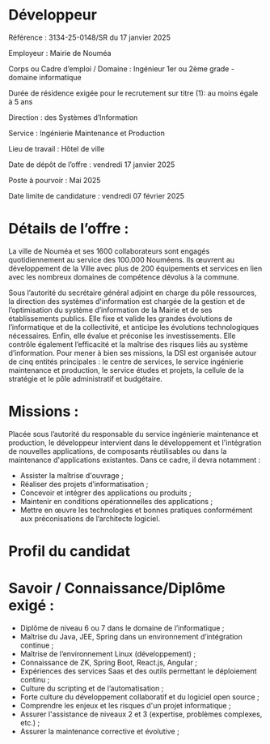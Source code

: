 # Développeur

Référence : 3134-25-0148/SR du 17 janvier 2025

Employeur : Mairie de Nouméa

Corps ou Cadre d’emploi / Domaine : Ingénieur 1er ou 2ème grade - domaine informatique

Durée de résidence exigée pour le recrutement sur titre (1): au moins égale à 5 ans

Direction : des Systèmes d’Information

Service : Ingénierie Maintenance et Production

Lieu de travail : Hôtel de ville

Date de dépôt de l’offre : vendredi 17 janvier 2025

Poste à pourvoir : Mai 2025

Date limite de candidature : vendredi 07 février 2025

# Détails de l’offre :

La ville de Nouméa et ses 1600 collaborateurs sont engagés quotidiennement au service des 100.000 Nouméens. Ils œuvrent au développement de la Ville avec plus de 200 équipements et services en lien avec les nombreux domaines de compétence dévolus à la commune.

Sous l’autorité du secrétaire général adjoint en charge du pôle ressources, la direction des systèmes d'information est chargée de la gestion et de l’optimisation du système d’information de la Mairie et de ses établissements publics. Elle fixe et valide les grandes évolutions de l’informatique et de la collectivité, et anticipe les évolutions technologiques nécessaires. Enfin, elle évalue et préconise les investissements. Elle contrôle également l’efficacité et la maîtrise des risques liés au système d’information. Pour mener à bien ses missions, la DSI est organisée autour de cinq entités principales : le centre de services, le service ingénierie maintenance et production, le service études et projets, la cellule de la stratégie et le pôle administratif et budgétaire.

# Missions :

Placée sous l’autorité du responsable du service ingénierie maintenance et production, le développeur intervient dans le développement et l'intégration de nouvelles applications, de composants réutilisables ou dans la maintenance d'applications existantes. Dans ce cadre, il devra notamment :

- Assister la maîtrise d'ouvrage ;
- Réaliser des projets d’informatisation ;
- Concevoir et intégrer des applications ou produits ;
- Maintenir en conditions opérationnelles des applications ;
- Mettre en œuvre les technologies et bonnes pratiques conformément aux préconisations de l’architecte logiciel.

# Profil du candidat

# Savoir / Connaissance/Diplôme exigé :

- Diplôme de niveau 6 ou 7 dans le domaine de l’informatique ;
- Maîtrise du Java, JEE, Spring dans un environnement d’intégration continue ;
- Maîtrise de l’environnement Linux (développement) ;
- Connaissance de ZK, Spring Boot, React.js, Angular ;
- Expériences des services Saas et des outils permettant le déploiement continu ;
- Culture du scripting et de l’automatisation ;
- Forte culture du développement collaboratif et du logiciel open source ;
- Comprendre les enjeux et les risques d'un projet informatique ;
- Assurer l'assistance de niveaux 2 et 3 (expertise, problèmes complexes, etc.) ;
- Assurer la maintenance corrective et évolutive ;